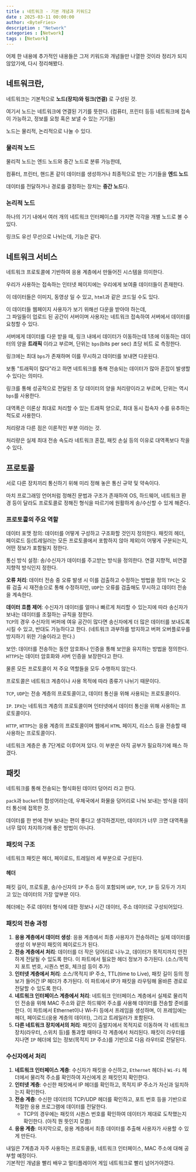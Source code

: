 ```yaml
---
title : 네트워크 - 기본 개념과 키워드2
date : 2025-03-11 00:00:00
author: <ByteFries>
description : "Network"
categories : [Network]
tags : [Network]
---
```


어제 한 내용에 추가적인 내용들은 그저 키워드와 개념들만 나열한 것이라 정리가 되지 않았기에, 다시 정리해봤다.

## <span style = "font-weight: 800;">네트워크란,</span>

네트워크는 기본적으로 **노드(장치)와 링크(연결)** 로 구성된 것.  

여기서 노드는 네트워크에 연결된 기기를 뜻한다. (컴퓨터, 프린터 등등 네트워크에 접속이 가능하고, 정보를 요청 혹은 보낼 수 있는 기기들)

노드는 물리적, 논리적으로 나눌 수 있다.  

### <span style = "font-weight: 800;">물리적 노드</span>

물리적 노드는 엔드 노드와 중간 노드로 분류 가능한데,  

컴퓨터, 프린터, 핸드폰 같이 데이터를 생성하거나 최종적으로 받는 기기들을 **엔드 노드**  

데이터를 전달하거나 경로를 결정하는 장치는 **중간 노드**다.  

### <span style = "font-weight: 800;">논리적 노드

하나의 기기 내에서 여러 개의 네트워크 인터페이스를 가지면 각각을 개별 노드로 볼 수 있다.  

링크도 유선 무선으로 나뉘는데, 기능은 같다.  

## <span style = "font-weight: 800;">네트워크 서비스</span>

네트워크 프로토콜에 기반하여 응용 계층에서 만들어진 시스템을 의미한다. 

우리가 사용하는 접속하는 인터넷 페이지에는 우리에게 보여줄 데이터들이 존재한다.  

이 데이터들은 이미지, 동영상 일 수 있고, `html`과 같은 코드일 수도 있다.  

이 데이터들 웹페이지 사용자가 보기 위해선 다운을 받아야 하는데,  
그 파일들이 업로드 된 공간이 서버이며 사용자는 네트워크 접속하여 서버에서 데이터를 요청할 수 있다.  

서버에게 데이터를 다운 받을 때, 링크 내에서 데이터가 이동하는데 1초에 이동하는 데이터의 양을 **트래픽** 이라고 부르며, 단위는 `bps`(bits per sec) 초당 비트 로 측정한다.  

링크에는 최대 `bps`가 존재하며 이를 무시하고 데이터를 보내면 다운된다.  

보통 "트래픽이 많다"라고 하면 네트워크를 통해 전송되는 데이터가 많아 혼잡이 발생할 수 있다는 의미다.  

링크를 통해 성공적으로 전달된 초 당 데이터의 양을 처리량이라고 부르며, 단위는 역시 `bps`를 사용한다.  

대역폭은 이론상 최대로 처리할 수 있는 트래픽 양으로, 최대 동시 접속자 수를 유추하는 척도로 사용한다.  

처리량과 다른 점은 이론적인 부분 이라는 것.  

처리량은 실제 최대 전송 속도라 네트워크 혼잡, 패킷 손실 등의 이유로 대역폭보다 작을 수 있다.  


## <span style = "font-weight: 800;">프로토콜</span>
서로 다른 장치끼리 통신하기 위해 미리 정해 놓은 통신 규약 및 약속이다.  

마치 프로그래밍 언어처럼 정해진 문법과 구조가 존재하여 OS, 하드웨어, 네트워크 환경 등이 달라도 프로토콜로 정해진 형식을 따르기에 원활하게 송/수신할 수 있게 해준다.  

### <span style = "font-weight: 800;">프로토콜의 주요 역할</span>
데이터 포맷 정의: 데이터를 어떻게 구성하고 구조화할 것인지 정의한다.
   패킷의 헤더, 페이로드 등(트레일러는 모든 프로토콜에서 포함하지 않아 제외)이 어떻게 구분되는지, 어떤 정보가 포함될지 정한다.

통신 방식 설정: 송/수신자가 데이터를 주고받는 방식을 정의한다.
	  연결 지향적, 비연결 지향적 방식인지 정한다.
	  
**오류 처리**: 데이터 전송 중 오류 발생 시 이를 검출하고 수정하는 방법을 정의
	  `TPC`는 오류 검출 시 재전송으로 통해 수정하지만, `UDP`는 오류를 검출해도 무시하고 데이터 전송을 계속한다.  

**데이터 흐름 제어**: 수신자가 데이터를 얼마나 빠르게 처리할 수 있는지에 따라 송신자가 보내는 데이터를 조절하는 규칙을 정한다.  
		`TCP`의 경우 수신자의 버퍼에 여유 공간이 많다면 송신자에게 더 많은 데이터를 보내도록 시킬 수 있고, 반대도 가능하다고 한다. (네트워크 과부하를 방지하고 버퍼 오버플로우를 방지하기 위한 기술이라고 한다.)  
		

 보안: 데이터를 전송하는 동안 암호화나 인증을 통해 보안을 유지하는 방법을 정의한다.  
	   `HTTPS`는 데이터 암호화와 서버 인증을 보장한다고 한다.  

물론 모든 프로토콜이 저 주요 역할들을 모두 수행하지 않는다.  

프로토콜은 네트워크 계층이나 사용 목적에 따라 종류가 나뉘기 때문이다.  

`TCP`, `UDP`는 전송 계층의 프로토콜이고, 데이터 통신을 위해 사용되는 프로토콜이다.  

`IP`. `IPX`는 네트워크 계층의 프로토콜이며 인터넷에서 데이터 통신을 위해 사용하는 프로토콜이다.  

`HTTP`, `HTTPS`는 응용 계층의 프로토콜이며 웹에서 `HTML` 페이지, 리소스 등을 전송할 때 사용하는 프로토콜이다.  

네트워크 계층은 총 7단계로 이루어져 있다.  이 부분은 아직 공부가 필요하기에 패스 하겠다.  

## <span style = "font-weight: 800;">패킷</span>
네트워크를 통해 전송되는 형식화된 데이터 덩어리 라고 한다.  

`pack`과 `bucket`의 합성어라는데, 우체국에서 화물을 덩어리로 나눠 보내는 방식을 데이터 통신에 접목한 것.  

데이터를 한 번에 전부 보내는 편이 좋다고 생각하겠지만, 데이터가 너무 크면 대역폭을 너무 많이 차지하기에 좋은 방법이 아니다.  

### <span style = "font-weight: 800;">패킷의 구조</span>
네트워크 패킷은 헤더, 페이로드, 트레일러 세 부분으로 구성된다.  

#### <span style = "font-weight: 800;">헤더</span>
패킷 길이, 프로토콜, 송/수신자의 `IP` 주소 등이 포함되며 `UDP`, `TCP`, `IP` 등 모두가 가지고 있는 데이터의 가장 앞부분 이다.  

헤더에는 주로 데이터 형식에 대한 정보나 시간 데이터, 주소 데이터로 구성되어있다.  

### <span style = "font-weight: 800;">패킷의 전송 과정</span>
1. **응용 계층에서 데이터 생성**:
   응용 계층에서 최종 사용자가 전송하려는 실제 데이터를 생성
   이 부분이 패킷의 페이로드가 된다.
2. **전송 계층에서 처리**:
   데이터를 더 작은 덩어리로 나누고, 데이터가 목적지까지 안전하게 전달될 수 있도록 한다.
   이 파트에서 필요한 헤더 정보가 추가된다. (소스/목적지 포트 번호, 시퀀스 번호, 체크섬 등이 추가)
3. **인터넷 계층에서 처리**:
   소스/목적지 IP 주소, TTL(time to Live), 패킷 길이 등의 정보가 들어간 IP 헤더가 추가된다.
   이 파트에서 IP가 패킷을 라우팅해 올바른 경로로 전달할 수 있도록 한다.
4. **네트워크 인터페이스 계층에서 처리**:
   네트워크 인터페이스 계층에서 실제로 물리적인 전송을 위해 MAC 주소와 같은 하드웨어 주소를 사용해 데이터를 전송할 준비를 한다.
   이 파트에서 Ethernet이나 Wi-Fi 등에서 프레임을 생성하며, 이 프레임에는 헤더, 페이로드(응용 계층의 데이터), 그리고 트레일러가 포함된다.
5. **다른 네트워크 장치에서의 처리**:
   패킷이 출발지에서 목적지로 이동하며 각 네트워크 장치(라우터, 스위치 등)를 통과할 때마다 각 계층에서 처리된다.
   패킷이 라우터를 지나면 `IP` 헤더에 있는 정보(목적지 `IP` 주소)를 기반으로 다음 라우터로 전달된다.

### 수신자에서 처리
1. **네트워크 인터페이스 계층**: 수신자가 패킷을 수신하고, `Ethernet` 헤더나 `Wi-Fi`  헤더에서 물리적 주소를 확인하여 자신에게 온 패킷인지 확인한다.  
2. **인터넷 계층**: 수신한 패킷에서 IP 헤더를 확인하고, 목적지 IP 주소가 자신과 일치하는지 확인한다.  
3. **전송 계층**: 수신한 데이터의 TCP/UDP 헤더를 확인하고, 포트 번호 등을 기반으로 적절한 응용 프로그램에 데이터를 전달한다. 
   - TCP의 경우에는 패킷의 시퀀스 번호를 확인하여 데이터가 제대로 도착했는지 확인한다. (아직 뭔 뜻인지 모름)
4. **응용 계층**: 마지막으로, 응용 계층에서 최종 데이터를 추출해 사용자가 사용할 수 있게 만든다.


내일은 7계층과 자주 사용하는 프로토콜들, 네트워크 인터페이스, MAC 주소에 대해 공부할 예정이다.  
기본적인 개념을 빨리 배우고 멀티플레이어 게임 네트워크로 빨리 넘어가야겠다.  

